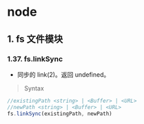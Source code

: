 # node

## 1. fs 文件模块

### 1.37. fs.linkSync

- 同步的 link(2)。返回 undefined。
  

> Syntax

```js
//existingPath <string> | <Buffer> | <URL>
//newPath <string> | <Buffer> | <URL>
fs.linkSync(existingPath, newPath)
```
